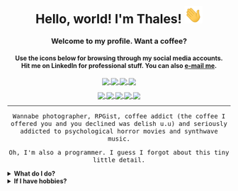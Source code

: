 <h1 align="center">Hello, world! I'm Thales! <img src="https://raw.githubusercontent.com/ABSphreak/ABSphreak/master/gifs/Hi.gif" width="40px" /></h1>
<h3 align="center">Welcome to my profile. Want a coffee?</h3>
<h4 align="center">Use the icons below for browsing through my social media accounts.<br/>Hit me on LinkedIn for professional stuff. You can also <a href="mailto:thales@thalesalv.es">e-mail me</a>.</h4>

<p align="center">
  <a href="https://www.youracclaim.com/users/thales-alves">
      <img align="center" width="22px" src="https://i.imgur.com/rse7uZL.png" />
  </a>
  <a align="center" href="https://www.gitlab.com/thaalesalves/">
      <img align="center" width="22px" src="https://cdn.jsdelivr.net/npm/simple-icons@v3/icons/gitlab.svg" />
  </a>
  <a align="center" href="https://www.github.com/thaalesalves/">
      <img align="center" width="22px" src="https://cdn.jsdelivr.net/npm/simple-icons@v3/icons/github.svg" />
  </a>
  <a align="center" href="https\://www.linkedin.com/in/thaalesalves/">
      <img align="center" width="22px" src="https://cdn.jsdelivr.net/npm/simple-icons@v3/icons/linkedin.svg" />
  </a>
</p>

<p align="center">
  <a align="center" href="https://www.instagram.com/guaruaru35mm/">
      <img align="center" width="22px" src="https://cdn.jsdelivr.net/npm/simple-icons@v3/icons/instagram.svg" />
  </a>
  <a align="center" href="https://open.spotify.com/user/ga8jrbgtpkhrz6mzb9lbu6sak">
      <img align="center" width="22px" src="https://cdn.jsdelivr.net/npm/simple-icons@v3/icons/spotify.svg" />
  </a>
  <a align="center" href="https://www.goodreads.com/user/show/63327012-thales">
      <img align="center" width="22px" src="https://cdn.jsdelivr.net/npm/simple-icons@v3/icons/goodreads.svg" />
  </a>
  <a align="center" href="https://letterboxd.com/thaalesalves/">
      <img align="center" width="22px" src="https://cdn.jsdelivr.net/npm/simple-icons@v3/icons/letterboxd.svg" />
  </a>
  <a align="center" href="https://steamcommunity.com/id/guaruaru">
      <img align="center" width="22px" src="https://cdn.jsdelivr.net/npm/simple-icons@v3/icons/steam.svg" />
  </a>
</p>

----
<p align="center"><samp>Wannabe photographer, RPGist, coffee addict (the coffee I offered you and you declined was delish u.u) and seriously addicted to psychological horror movies and synthwave music.</samp></p>

<p align="center"><samp>Oh, I'm also a programmer. I guess I forgot about this tiny little detail.</samp></p>


<details>
  <summary>
    <b>What do I do?</b>
  </summary>
  <p><i>Yes, I'm well aware that's why you came here, don't you worry. Here are some important info on what I do professionally.</a> o/</i></p>
  
  * I speak Java fluently
  
  * I also speak portuguese and english fluently

  * I use VSCode as my IDE. Yes, VSCode and Java. <i>If I had a nickel for every time someone asked me that...</i>

  * I'm currently working for IBM, as part of the Itaú-Unibanco modernization program

  * I'm familiar with Spring Framework and its children, such as Boot, Cloud, Security, Data and Actuate

  * I'm also familiar with microservices development, currently working with banking systems

  * I know my way around OpenShift 4.x fairly well, especially integrated with Fabric8 for Maven

  * I'm a containers and Kubernetes specialist, [certified by Red Hat](https://rhtapps.redhat.com/certifications/badge/verify/6YXJWV5QF4CBIAVCL54LK4SQAMAEQU3CUPSQX2KSDXT6RW46LQ33TZNCC5VGOAYPFY7HVVIGB5XKUTI5W6QLZX6UMV3D6ILAY7YA4GY=)

  * With that in mind, I'm also familiar with Docker, Podman, Skopeo and Buildah

  * Speaking of OpenShift and Containers, I've created a [free course about OpenShift and Containers](https://github.com/mentoria-openshift) for those that would like to check it out. It's in portuguese though 

  * I like to play here and there with Watson (check out [The Grand Prognosticator](https://github.com/thaalesalves/grand-prognosticator))
  
  * I'm almost giving up WhatsApp and using Kafka for messaging. Too bad my friends won't take the idea seriously :disappointed:

  * And, between my hobbies, I like developing mods for TESV: Skyrim
</details>
  
<details>
  <summary>
    <b>If I have hobbies?</b>
  </summary>
  <p><i>Oh boy, do I have hobbies? My hobby is having a bunch of hobbies...! Well, that might not be true, but I am an interesting person, alright? :rage:</i></p>
  
  * Practicing new technologies
  
  * Listening to [my music](https://open.spotify.com/user/ga8jrbgtpkhrz6mzb9lbu6sak), watching [my movies](https://letterboxd.com/thaalesalves/), reading [my books](https://www.goodreads.com/user/show/63327012-thales) and playing [my games](https://steamcommunity.com/id/guaruaru)
  
  * Playing an RPG every now and then
  
  * Speaking of RPG, here's a system a friend and I made, based on Storyteller: [Amaranth](https://amaranth.thalesalv.es/)
  
  * Yes, I'm talking about table-top RPGs. But, as Amaranth suggests, I indeed am an <a href="https://en.uesp.net/wiki/User:Thaalesalves">Elder Scrolls fanatic</a>. Please call me a lorebuff. :relieved:
  
  * And that's why I have [The Grand Prognosticator](https://github.com/thaalesalves/grand-prognosticator): to roll dice, generate sheets and list system rules :robot:
  
  * But we can also mention the [UESPWiki bot](https://gitlab.com/thaalesalves/DiscordBot), that consults the wiki and shows info on TESLore

  * As mentioned earlier, I love devoping mods. After saying I develop mods for Skyrim, mentioning Amaranth and talking about my RPG bot, I don't need to say TES is my favorite game franchise, do I? I do? What if I told you I have a tattoo with a quote by Vivec? Does that make it more obvious?
  
  * Did anyone say coffee? I want mine pure. A yellow and red catuaí blend toasted with nuts, please :relieved:
</details>
